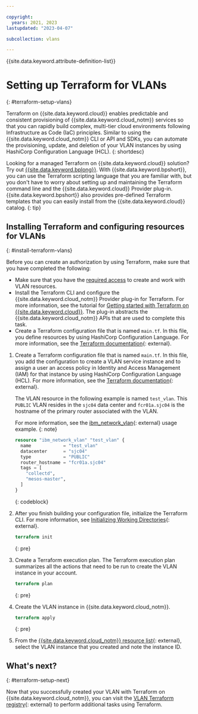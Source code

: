 ```yaml
---

copyright:
  years: 2021, 2023
lastupdated: "2023-04-07"

subcollection: vlans

---
```


{{site.data.keyword.attribute-definition-list}}


# Setting up Terraform for VLANs
{: #terraform-setup-vlans}

Terraform on {{site.data.keyword.cloud}} enables predictable and consistent provisioning of {{site.data.keyword.cloud_notm}} services so that you can rapidly build complex, multi-tier cloud environments following Infrastructure as Code (IaC) principles. Similar to using the {{site.data.keyword.cloud_notm}} CLI or API and SDKs, you can automate the provisioning, update, and deletion of your VLAN instances by using HashiCorp Configuration Language (HCL).
{: shortdesc}

Looking for a managed Terraform on {{site.data.keyword.cloud}} solution? Try out [{{site.data.keyword.bplong}}](/docs/schematics?topic=schematics-getting-started). With {{site.data.keyword.bpshort}}, you can use the Terraform scripting language that you are familiar with, but you don't have to worry about setting up and maintaining the Terraform command line and the {{site.data.keyword.cloud}} Provider plug-in. {{site.data.keyword.bpshort}} also provides pre-defined Terraform templates that you can easily install from the {{site.data.keyword.cloud}} catalog.
{: tip}

## Installing Terraform and configuring resources for VLANs
{: #install-terraform-vlans}

Before you can create an authorization by using Terraform, make sure that you have completed the following:

* Make sure that you have the [required access](/docs/account?topic=account-mngclassicinfra) to create and work with VLAN resources.
* Install the Terraform CLI and configure the {{site.data.keyword.cloud_notm}} Provider plug-in for Terraform. For more information, see the tutorial for [Getting started with Terraform on {{site.data.keyword.cloud}}](/docs/ibm-cloud-provider-for-terraform?topic=ibm-cloud-provider-for-terraform-getting-started). The plug-in abstracts the {{site.data.keyword.cloud_notm}} APIs that are used to complete this task.
* Create a Terraform configuration file that is named `main.tf`. In this file, you define resources by using HashiCorp Configuration Language. For more information, see the [Terraform documentation](https://developer.hashicorp.com/terraform/language){: external}.

1. Create a Terraform configuration file that is named `main.tf`. In this file, you add the configuration to create a VLAN service instance and to assign a user an access policy in Identity and Access Management (IAM) for that instance by using HashiCorp Configuration Language (HCL). For more information, see the [Terraform documentation](https://developer.hashicorp.com/terraform/language){: external}.

   The VLAN resource in the following example is named `test_vlan`. This `PUBLIC` VLAN resides in the `sjc04` data center and `fcr01a.sjc04` is the hostname of the primary router associated with the VLAN.

      For more information, see the [ibm_network_vlan](https://registry.terraform.io/providers/IBM-Cloud/ibm/latest/docs/resources/network_vlan){: external} usage example.
      {: note}

   ```terraform
   resource "ibm_network_vlan" "test_vlan" {
     name            = "test_vlan"
     datacenter      = "sjc04"
     type            = "PUBLIC"
     router_hostname = "fcr01a.sjc04"
     tags = [
       "collectd",
       "mesos-master",
     ]
   }
   ```
   {: codeblock}

1. After you finish building your configuration file, initialize the Terraform CLI. For more information, see [Initializing Working Directories](https://developer.hashicorp.com/terraform/cli/init){: external}.

   ```terraform
   terraform init
   ```
   {: pre}

1. Create a Terraform execution plan. The Terraform execution plan summarizes all the actions that need to be run to create the VLAN instance in your account.

   ```terraform
   terraform plan
   ```
   {: pre}

1. Create the VLAN instance in {{site.data.keyword.cloud_notm}}.

   ```terraform
   terraform apply
   ```
   {: pre}

1. From the [{{site.data.keyword.cloud_notm}} resource list](/resources){: external}, select the VLAN instance that you created and note the instance ID.

## What's next?
{: #terraform-setup-next}

Now that you successfully created your VLAN with Terraform on {{site.data.keyword.cloud_notm}}, you can visit the [VLAN Terraform registry](https://registry.terraform.io/providers/IBM-Cloud/ibm/latest/docs/resources/network_vlan){: external} to perform additional tasks using Terraform.
